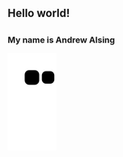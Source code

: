 <h2>Hello world!<h2>
  
<h3>My name is Andrew Alsing</h3>


![snake gif](https://github.com/Andrew32A/Andrew32A/blob/output/github-contribution-grid-snake.svg)

